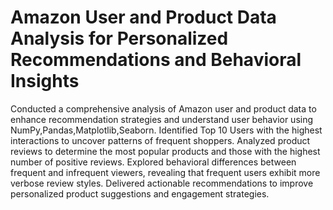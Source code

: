 # Amazon User and Product Data Analysis for Personalized Recommendations and Behavioral Insights
Conducted a comprehensive analysis of Amazon user and product data to enhance recommendation strategies and understand user behavior using NumPy,Pandas,Matplotlib,Seaborn.
Identified Top 10 Users with the highest interactions to uncover patterns of frequent shoppers.
Analyzed product reviews to determine the most popular products and those with the highest number of positive reviews.
Explored behavioral differences between frequent and infrequent viewers, revealing that frequent users exhibit more verbose review styles.
Delivered actionable recommendations to improve personalized product suggestions and engagement strategies.
